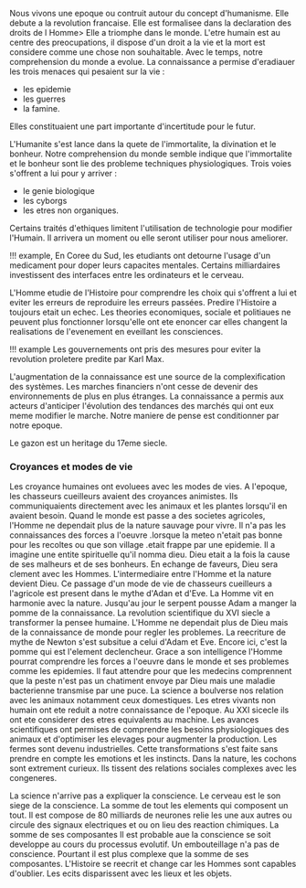 Nous vivons une epoque ou contruit autour du concept d'humanisme. Elle debute a la revolution francaise. Elle est formalisee dans la declaration des droits de l Homme> Elle a triomphe dans le monde. L'etre humain est au centre des preocupations, il dispose d'un droit a la vie et la mort est considere comme une chose non souhaitable. Avec le temps, notre comprehension du monde a evolue. La connaissance a permise d'eradiauer les trois menaces qui pesaient sur la vie :

* les epidemie
* les guerres
* la famine.

Elles constituaient une part importante d'incertitude pour le futur. 

L'Humanite s'est lance dans la quete de l'immortalite, la divination et le bonheur. Notre comprehension du monde semble indique que l'immortalite et le bonheur sont lie des probleme techniques physiologiques. Trois voies s'offrent a lui pour y arriver :

* le genie biologique
* les cyborgs
* les etres non organiques.

Certains traités d'ethiques limitent l'utilisation de technologie pour modifier l'Humain. Il arrivera un moment ou elle seront utiliser pour nous ameliorer.

!!! example, 
    En Coree du Sud, les etudiants ont detourne l'usage d'un medicament pour doper leurs capacites mentales.
    Certains milliardaires investissent des interfaces entre les ordinateurs et le cerveau.

L'Homme etudie de l'Histoire pour comprendre les choix qui s'offrent a lui et eviter les erreurs de reproduire les erreurs passées. Predire l'Histoire a toujours etait un echec. Les theories economiques, sociale et politiaues ne peuvent plus fonctionner lorsqu'elle ont ete enoncer car elles changent la realisations de l'evenement en eveillant les consciences.

!!! example
    Les gouvernements ont pris des mesures pour eviter la revolution proletere predite par Karl Max.

L'augmentation de la connaissance est une source de la complexification des systèmes. Les marches financiers n'ont cesse de devenir des environnements de plus en plus étranges. La connaissance a permis aux acteurs d'anticiper l'évolution des tendances des marchés qui ont eux meme modifier le marche. 
Notre maniere de pense est conditionner par notre epoque.

Le gazon est un heritage du 17eme siecle. 

### Croyances et modes de vie

Les croyance humaines ont evoluees avec les modes de vies. A l'epoque, les chasseurs cueilleurs avaient des croyances animistes. Ils communiquaients directement avec les animaux et les plantes lorsqu'il en avaient besoin. Quand le monde est passe a des societes agricoles, l'Homme ne dependait plus de la nature sauvage pour vivre. Il n'a pas les connaissances des forces a l'oeuvre .lorsque la meteo n'etait pas bonne pour les recoltes ou que son village .etait frappe par une epidemie.
Il a imagine une entite spirituelle qu'il nomma dieu. Dieu etait a la fois la cause de ses malheurs et de ses bonheurs. En echange de faveurs, Dieu sera clement avec les Hommes. L'intermediaire entre l'Homme et la nature devient Dieu.
Ce passage d'un mode de vie de chasseurs cueilleurs a l'agricole est present dans le mythe d'Adan et d'Eve. La Homme vit en harmonie avec la nature. Jusqu'au jour le serpent pousse Adam a manger la pomme de la connaissance.
La revolution scientifique du XVI siecle a transformer la pensee humaine. L'Homme ne dependait plus de Dieu mais de la connaissance de monde pour regler les problemes. La reecriture de mythe de Newton s'est subsitue a celui d'Adam et Eve. Encore ici, c'est la pomme qui est l'element declencheur. Grace a son intelligence l'Homme pourrat comprendre les forces a l'oeuvre dans le monde et ses problemes comme les epidemies. Il faut attendre pour que les medecins comprennent que la peste n'est pas un chatiment envoye par Dieu mais une maladie bacterienne transmise par une puce.
La science a boulverse nos relation avec les animaux notamment ceux domestiques. Les etres vivants non humain ont ete reduit a notre connaissance de l'epoque. Au XXI sicecle ils ont ete considerer des etres equivalents au machine. Les avances scientifiques ont permises de comprendre les besoins physiologiques des animaux et d'optimiser les elevages pour augmenter la production. Les fermes sont devenu industrielles. Cette transformations s'est faite sans prendre en compte les emotions et les instincts. Dans la nature, les cochons sont extrement curieux. Ils tissent des relations sociales complexes avec les congeneres.

La science n'arrive pas a expliquer la conscience. Le cerveau est le son siege de la conscience. La somme de tout les elements qui composent un tout. 
Il est compose de 80 milliards de neurones relie les une aux autres ou circule des signaux electriques et ou on lieu des reaction chimiques. La somme de ses composantes Il est probable aue la conscience se soit developpe au cours du processus evolutif.
Un embouteillage n'a pas de conscience. Pourtant il est plus complexe que la somme de ses composantes. 
L'Histoire se reecrit et change car les Hommes sont capables d'oublier. Les ecits disparissent avec les lieux et les objets.